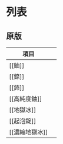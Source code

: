 # 列表
## 原版

| 項目        |     |
| --------- | --- |
| [[鈾]]     |     |
| [[錼]]     |     |
| [[鈽]]     |     |
| [[高純度鈾]]  |     |
| [[地獄冰]]   |     |
| [[起泡錠]]   |     |
| [[濃縮地獄冰]] |     |
